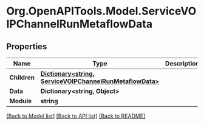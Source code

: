 # Org.OpenAPITools.Model.ServiceVOIPChannelRunMetaflowData

## Properties

Name | Type | Description | Notes
------------ | ------------- | ------------- | -------------
**Children** | [**Dictionary&lt;string, ServiceVOIPChannelRunMetaflowData&gt;**](ServiceVOIPChannelRunMetaflowData.md) |  | [optional] 
**Data** | **Dictionary&lt;string, Object&gt;** |  | [optional] 
**Module** | **string** |  | 

[[Back to Model list]](../README.md#documentation-for-models) [[Back to API list]](../README.md#documentation-for-api-endpoints) [[Back to README]](../README.md)

